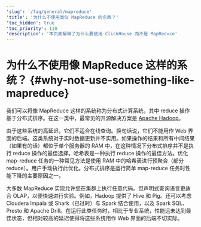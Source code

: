 ```yaml
---
'slug': '/faq/general/mapreduce'
'title': '为什么不使用类似 MapReduce 的东西？'
'toc_hidden': true
'toc_priority': 110
'description': '本页面解释了为什么要使用 ClickHouse 而不是 MapReduce'
---
```





# 为什么不使用像 MapReduce 这样的系统？ {#why-not-use-something-like-mapreduce}

我们可以将像 MapReduce 这样的系统称为分布式计算系统，其中 reduce 操作基于分布式排序。在这一类中，最常见的开源解决方案是 [Apache Hadoop](http://hadoop.apache.org)。

由于这些系统的高延迟，它们不适合在线查询。换句话说，它们不能用作 Web 界面的后端。这类系统对于实时数据更新并不实用。如果操作的结果和所有中间结果（如果有的话）都位于单个服务器的 RAM 中，在这种情况下分布式排序并不是执行 reduce 操作的最佳选择。哈希表是一种执行 reduce 操作的最佳方法。优化 map-reduce 任务的一种常见方法是使用 RAM 中的哈希表进行预聚合（部分 reduce）。用户手动执行此优化。分布式排序是运行简单 map-reduce 任务时性能下降的主要原因之一。

大多数 MapReduce 实现允许您在集群上执行任意代码。但声明式查询语言更适合 OLAP，以便快速进行实验。例如，Hadoop 提供了 Hive 和 Pig。还可以考虑 Cloudera Impala 或 Shark（已过时）与 Spark 结合使用，以及 Spark SQL、Presto 和 Apache Drill。在运行此类任务时，相比于专业系统，性能远未达到最佳状态，但相对较高的延迟使得将这些系统用作 Web 界面的后端不切实际。
